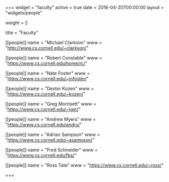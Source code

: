+++
widget = "faculty"
active = true
date = 2016-04-20T00:00:00
layout = "widgets/people"

weight = 2

title = "Faculty"

[[people]]
  name = "Michael Clarkson"
  www = "http://www.cs.cornell.edu/~clarkson/"

[[people]]
  name = "Robert Constable"
  www = "https://www.cs.cornell.edu/home/rc/"

[[people]]
  name = "Nate Foster"
  www = "https://www.cs.cornell.edu/~jnfoster/"

[[people]]
  name = "Dexter Kozen"
  www = "https://www.cs.cornell.edu/~kozen/"

[[people]]
  name = "Greg Morrisett"
  www = "https://www.cs.cornell.edu/~jgm/"

[[people]]
  name = "Andrew Myers"
  www = "https://www.cs.cornell.edu/andru/"

[[people]]
  name = "Adrian Sampson"
  www = "https://www.cs.cornell.edu/~asampson/"

[[people]]
  name = "Fred Schneider"
  www = "https://www.cs.cornell.edu/fbs/"

[[people]]
  name = "Ross Tate"
  www = "https://www.cs.cornell.edu/~ross/"

+++
